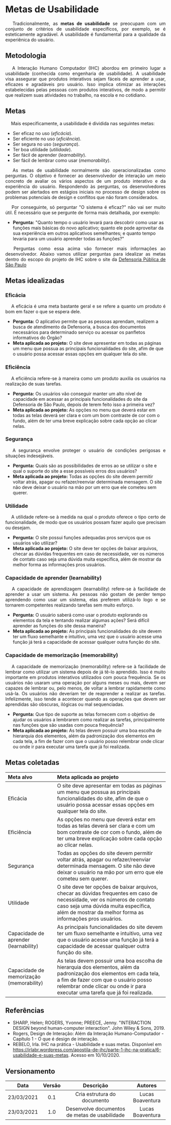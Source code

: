 # Metas de Usabilidade
<p align='justify'> &emsp; Tradicionalmente, as <strong>metas de usabilidade</strong> se preocupam com um conjunto de critérios de usabilidade específicos, por exemplo, se é esteticamente agradável. A usabilidade é fundamental para a qualidade da experiênica do usuário.</p>

## Metodologia
<p align='justify'> &emsp; A Interação Humano Computador (IHC) abordou em primeiro lugar a usabilidade (conhecida como engenharia de usabilidade). A usabilidade visa assegurar que produtos interativos sejam fáceis de aprender a usar, eficazes e agradáveis pro usuário. Isso implica otimizar as interações estabelecidas pelas pessoas com produtos interativos, de modo a permitir que realizem suas atividades no trabalho, na escola e no cotidiano.</p>

## Metas
<p align='justify'> &emsp; Mais especificamente, a usabilidade é dividida nas  seguintes metas:</p>

- Ser eficaz no uso (_eficácia_).
- Ser eficiente no uso (_eficiência_).
- Ser segura no uso (_segurança_).
- Ter boa utilidade (_utilidade_).
- Ser fácil de aprender (_learnability_).
- Ser fácil de lembrar como usar (_memorability_).

<p align='justify'> &emsp; As metas de usabilidade normalmente são operacionalizadas como perguntas. O objetivo é fornecer ao desenvolvedor de interação um meio concreto de avaliar os vários aspectos de um produto interativo e da experiência do usuário. Respondendo às perguntas, os desenvolvedores podem ser alertados em estágios iniciais no processo de design sobre os problemas potenciais de design e conflitos que não foram considerados.</p>

<p align='justify'> &emsp; Por conseguinte, só perguntar "O sistema é eficaz?" não vai ser muito útil. É necessário que se pergunte de forma mais detalhada, por exemplo:</p>

- **Pergunta:** "Quanto tempo o usuário levará para descobrir como usar as funções mais básicas do novo aplicativo; quanto ele pode aproveitar da sua experiência em outros aplicativos semelhantes; e quanto tempo levaria para um usuário aprender todas as funções?"

<p align='justify'> &emsp; Perguntas como essa acima vão fornecer mais informações ao desenvolvedor. Abaixo vamos utilizar perguntas para idealizar as metas dentro do escopo do projeto de IHC sobre o site da <a href="https://www.defensoria.sp.def.br/dpesp/">Defensoria Pública de São Paulo</a></p>

## Metas idealizadas

### Eficácia

<p align='justify'> &emsp; A eficácia é uma meta bastante geral e se refere a quanto um produto é bom em fazer o
que se espera dele.</p>

- **Pergunta:** O aplicativo permite que as pessoas aprendam, realizem a busca de atendimento da Defensoria, a busca dos documentos necessários para determinado serviço ou acessar os panfletos informativos do Órgão?
- **Meta aplicada ao projeto:** O site deve apresentar em todas as páginas um menu que possua as principais funcionalidades do site, afim de que o usuário possa acessar essas opções em qualquer tela do site. 

### Eficiência

<p align='justify'> &emsp; A eficiência refere-se à maneira como um produto auxilia os usuários na realização de
suas tarefas.</p>

- **Pergunta:** Os usuários vão conseguir manter um alto nível de capacidade em acessar as principais funcionalidades do site da Defensoria de São Paulo, depois de terem feito isso a primeira vez?
- **Meta aplicada ao projeto:** As opções no menu que deverá estar em todas as telas deverá ser clara e com um bom contraste de cor com o fundo, além de ter uma breve explicação sobre cada opção ao clicar nelas. 

### Segurança

<p align='justify'> &emsp; A segurança envolve proteger o usuário de condições perigosas e situações indesejáveis.</p>

- **Pergunta:** Quais são as possibilidades de erros ao se utilizar o site e qual o suporte do site a esse possíveis erros dos usuários?
- **Meta aplicada ao projeto:** Todas as opções do site devem permitir voltar atrás, apagar ou refazer/reenviar determinada mensagem. O site não deve deixar o usuário na mão por um erro que ele cometeu sem querer. 

### Utilidade

<p align='justify'> &emsp; A utilidade refere-se à medida na qual o produto oferece o tipo certo de funcionalidade,
de modo que os usuários possam fazer aquilo que precisam ou desejam.</p>

- **Pergunta:** O site possui funções adequadas pros serviços que os usuários vão utilizar?
- **Meta aplicada ao projeto:** O site deve ter opções de baixar arquivos, checar as dúvidas frequentes em caso de necessidade, ver os números de contato caso seja uma dúvida muita específica, além de mostrar da melhor forma as informações pros usuários. 

### Capacidade de aprender (learnability)

<p align='justify'> &emsp; A capacidade de aprendizagem (learnability) refere-se à facilidade de aprender a usar um sistema. As pessoas não gostam de perder tempo aprendendo como usar um sistema, elas preferem utilizá-lo logo e se tornarem competentes realizando tarefas sem muito esforço.</p>

- **Pergunta:** O usuário saberá como usar o produto explorando os elementos da tela e tentando realizar algumas ações? Será difícil aprender as funções do site dessa maneira?
- **Meta aplicada ao projeto:** As principais funcionalidades do site devem ter um fluxo semelhante e intuitivo, uma vez que o usuário acesse uma função já terá a capacidade de acessar qualquer outra função do site. 

### Capacidade de memorização (memorability)

<p align='justify'> &emsp; A capacidade de memorização (memorability) refere-se à facilidade de lembrar como utilizar um sistema depois de já tê-lo aprendido. Isso é muito importante em produtos interativos utilizados com pouca frequência. Se os usuários não usaram uma operação por alguns meses ou mais, devem ser capazes de lembrar ou, pelo menos, de voltar a lembrar rapidamente como usá-la. Os usuários não deveriam ter de reaprender a realizar as tarefas. Infelizmente, isso tende a acontecer quando as operações que devem ser aprendidas são obscuras, ilógicas ou mal sequenciadas.</p>

- **Pergunta:** Que tipo de suporte as telas fornecem com o objetivo de ajudar os usuários a lembrarem como realizar as tarefas, principalmente nas funções que são usadas com pouca frequência?
- **Meta aplicada ao projeto:** As telas devem possuir uma boa escolha de hierarquia dos elementos, além da padronização dos elementos em cada tela, a fim de fazer com que o usuário posso relembrar onde clicar ou onde ir para executar uma tarefa que já foi realizada. 

## Metas coletadas

|Meta alvo|Meta aplicada ao projeto|
|:-------|:---------|
|Eficácia|O site deve apresentar em todas as páginas um menu que possua as principais funcionalidades do site, afim de que o usuário possa acessar essas opções em qualquer tela do site.|
|Eficiência|As opções no menu que deverá estar em todas as telas deverá ser clara e com um bom contraste de cor com o fundo, além de ter uma breve explicação sobre cada opção ao clicar nelas.|
|Segurança|Todas as opções do site devem permitir voltar atrás, apagar ou refazer/reenviar determinada mensagem. O site não deve deixar o usuário na mão por um erro que ele cometeu sem querer.|
|Utilidade|O site deve ter opções de baixar arquivos, checar as dúvidas frequentes em caso de necessidade, ver os números de contato caso seja uma dúvida muita específica, além de mostrar da melhor forma as informações pros usuários.|
|Capacidade de aprender (learnability)|As principais funcionalidades do site devem ter um fluxo semelhante e intuitivo, uma vez que o usuário acesse uma função já terá a capacidade de acessar qualquer outra função do site.|
|Capacidade de memorização (memorability)|As telas devem possuir uma boa escolha de hierarquia dos elementos, além da padronização dos elementos em cada tela, a fim de fazer com que o usuário posso relembrar onde clicar ou onde ir para executar uma tarefa que já foi realizada.|

## Referências

- SHARP, Helen; ROGERS, Yvonne; PREECE, Jenny. "INTERACTION DESIGN beyond human-computer interaction". John Wiley & Sons, 2019.
- Rogers, Design de Interação: Além da Interação Humano-Computador - Capítulo 1 - O que é design de interação.
- REBELO, Irla. IHC na prática - Usabilidade e suas metas. Disponível em https://irlabr.wordpress.com/apostila-de-ihc/parte-1-ihc-na-pratica/6-usabilidade-e-suas-metas. Acesso em 10/10/2020.

## Versionamento

|    Data    | Versão |                  Descrição                  |               Autores               |
| :--------: | :----: | :-----------------------------------------: | :---------------------------------: |
| 23/03/2021 |  0.1   |      Cria estrutura do documento      | Lucas Boaventura |
| 23/03/2021 |  1.0   |      Desenvolve documentos de metas de usabilidade      | Lucas Boaventura |